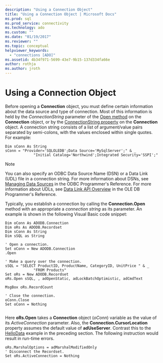 ```yaml
---
description: "Using a Connection Object"
title: "Using a Connection Object | Microsoft Docs"
ms.prod: sql
ms.prod_service: connectivity
ms.technology: ado
ms.custom: ""
ms.date: "01/19/2017"
ms.reviewer: ""
ms.topic: conceptual
helpviewer_keywords: 
  - "connections [ADO]"
ms.assetid: 4b34f971-5699-43e7-9b15-137d334fa66e
author: rothja
ms.author: jroth
---
```

# Using a Connection Object
Before opening a **Connection** object, you must define certain information about the data source and type of connection. Most of this information is held by the *ConnectionString* parameter of the [Open method](../../../ado/reference/ado-api/open-method-ado-connection.md) on the **Connection** object, or by the [ConnectionString property](../../../ado/reference/ado-api/connectionstring-property-ado.md) on the **Connection** object. A connection string consists of a list of argument/value pairs separated by semi-colons, with the values enclosed within single quotes. For example:  
  
```  
Dim sConn As String  
sConn = "Provider='SQLOLEDB';Data Source='MySqlServer';" & _  
             "Initial Catalog='Northwind';Integrated Security='SSPI';"  
```  
  
> [!NOTE]
>  You can also specify an ODBC Data Source Name (DSN) or a Data Link (UDL) file in a connection string. For more information about DSNs, see [Managing Data Sources](../../../odbc/admin/managing-data-sources.md) in the ODBC Programmer's Reference. For more information about UDLs, see [Data Link API Overview](https://msdn.microsoft.com/95c180ea-bd4f-4dca-b95a-576afd135bbc) in the OLE DB Programmer's Reference.  
  
 Typically, you establish a connection by calling the **Connection.Open** method with an appropriate a *connection string* as its parameter. An example is shown in the following Visual Basic code snippet:  
  
```  
Dim oConn As ADODB.Connection  
Dim oRs As ADODB.Recordset  
Dim sConn As String  
Dim sSQL as String  
  
' Open a connection.  
Set oConn = New ADODB.Connection  
.Open   
  
' Make a query over the connection.  
sSQL = "SELECT ProductID, ProductName, CategoryID, UnitPrice " & _  
             "FROM Products"  
Set oRs = New ADODB.Recordset  
oRs.Open sSQL, , adOpenStatic, adLockBatchOptimistic, adCmdText  
  
MsgBox oRs.RecordCount  
  
' Close the connection.  
oConn.Close  
Set oConn = Nothing  
  
```  
  
 Here **oRs.Open** takes a **Connection** object (*oConn*) variable as the value of its *ActiveConnection* parameter. Also, the **Connection.CursorLocation** property assumes the default value of **adUseServer**. Contrast this to the [HelloData](../../../ado/guide/data/hellodata-a-simple-ado-application.md) example in the preceding section. The following instruction would result in run-time errors.  
  
```  
oRs.MarshalOptions = adMarshalModifiedOnly  
' Disconnect the Recordset.  
Set oRs.ActiveConnection = Nothing  
```
